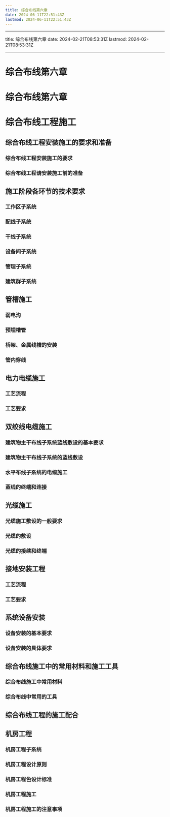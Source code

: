 ```yaml
---
title: 综合布线第六章
date: 2024-06-11T22:51:43Z
lastmod: 2024-06-11T22:51:43Z
---
```


---

title: 综合布线第六章
date: 2024-02-21T08:53:31Z
lastmod: 2024-02-21T08:53:31Z

---

# 综合布线第六章

# 综合布线第六章

# 综合布线工程施工

## 综合布线工程安装施工的要求和准备

### 综合布线工程安装施工的要求

### 综合布线工程请安装施工前的准备

## 施工阶段各环节的技术要求

### 工作区子系统

### 配线子系统

### 干线子系统

### 设备间子系统

### 管理子系统

### 建筑群子系统

## 管槽施工

### 弱电沟

### 预埋槽管

### 桥架、金属线槽的安装

### 管内穿线

## 电力电缆施工

### 工艺流程

### 工艺要求

## 双绞线电缆施工

### 建筑物主干布线子系统蓝线敷设的基本要求

### 建筑物主干布线子系统的蓝线敷设

### 水平布线子系统的电缆施工

### 蓝线的终端和连接

## 光缆施工

### 光缆施工敷设的一般要求

### 光缆的敷设

### 光缆的接续和终端

## 接地安装工程

### 工艺流程

### 工艺要求

## 系统设备安装

### 设备安装的基本要求

### 设备安装的具体要求

## 综合布线施工中的常用材料和施工工具

### 综合布线施工中常用材料

### 综合布线中常用的工具

## 综合布线工程的施工配合

## 机房工程

### 机房工程子系统

### 机房工程设计原则

### 机房工程色设计标准

### 机房工程施工

### 机房工程施工的注意事项
